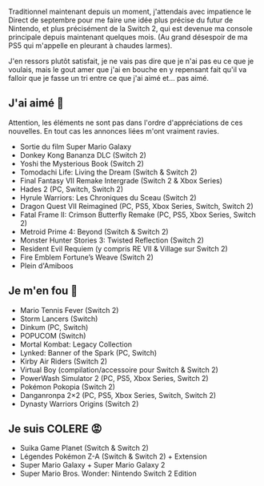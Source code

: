 Traditionnel maintenant depuis un moment, j'attendais avec impatience le Direct de septembre pour me faire une idée plus précise du futur de Nintendo, et plus précisément de la Switch 2, 
qui est devenue ma console principale depuis maintenant quelques mois. (Au grand désespoir de ma PS5 qui m'appelle en pleurant à chaudes larmes).

J'en ressors plutôt satisfait, je ne vais pas dire que je n'ai pas eu ce que je voulais, mais le gout amer que j'ai en bouche en y repensant fait qu'il va falloir que je fasse un tri entre ce que j'ai aimé et... pas aimé.

## J'ai aimé 🥰

Attention, les éléments ne sont pas dans l'ordre d'appréciations de ces nouvelles. En tout cas les annonces liées m'ont vraiment ravies.

- Sortie du film Super Mario Galaxy
- Donkey Kong Bananza DLC (Switch 2)
- Yoshi the Mysterious Book (Switch 2)
- Tomodachi Life: Living the Dream (Switch & Switch 2)
- Final Fantasy VII Remake Intergrade (Switch 2 & Xbox Series)
- Hades 2 (PC, Switch, Switch 2)
- Hyrule Warriors: Les Chroniques du Sceau (Switch 2)
- Dragon Quest VII Reimagined (PC, PS5, Xbox Series, Switch, Switch 2)
- Fatal Frame II: Crimson Butterfly Remake (PC, PS5, Xbox Series, Switch 2)
- Metroid Prime 4: Beyond (Switch & Switch 2)
- Monster Hunter Stories 3: Twisted Reflection (Switch 2)
- Resident Evil Requiem (y compris RE VII & Village sur Switch 2)
- Fire Emblem Fortune’s Weave (Switch 2)
- Plein d'Amiboos

## Je m'en fou 🤷

- Mario Tennis Fever (Switch 2) 
- Storm Lancers (Switch) 
- Dinkum (PC, Switch) 
- POPUCOM (Switch) 
- Mortal Kombat: Legacy Collection 
- Lynked: Banner of the Spark (PC, Switch) 
- Kirby Air Riders (Switch 2) 
- Virtual Boy (compilation/accessoire pour Switch & Switch 2)
- PowerWash Simulator 2 (PC, PS5, Xbox Series, Switch 2) 
- Pokémon Pokopia (Switch 2) 
- Danganronpa 2×2 (PC, PS5, Xbox Series, Switch, Switch 2) 
- Dynasty Warriors Origins (Switch 2)

## Je suis COLERE 😡

- Suika Game Planet (Switch & Switch 2) 
- Légendes Pokémon Z-A (Switch & Switch 2) + Extension
- Super Mario Galaxy + Super Mario Galaxy 2 
- Super Mario Bros. Wonder: Nintendo Switch 2 Edition





























